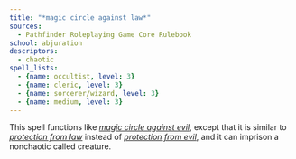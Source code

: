 ```yaml
---
title: "*magic circle against law*"
sources:
  - Pathfinder Roleplaying Game Core Rulebook
school: abjuration
descriptors:
  - chaotic
spell_lists:
  - {name: occultist, level: 3}
  - {name: cleric, level: 3}
  - {name: sorcerer/wizard, level: 3}
  - {name: medium, level: 3}
---
```


This spell functions like [*magic circle against evil*](/spells/magic-circle-against-evil/), except that it is similar to [*protection from law*](/spells/protection-from-law/) instead of [*protection from evil*](/spells/protection-from-evil/), and it can imprison a nonchaotic called creature.

